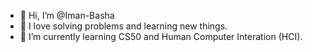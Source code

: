- 👋 Hi, I’m @Iman-Basha
- 👀 I love solving problems and learning new things.
- 🌱 I’m currently learning CS50 and Human Computer Interation (HCI).

<!---
Iman-Basha/Iman-Basha is a ✨ special ✨ repository because its `README.md` (this file) appears on your GitHub profile.
You can click the Preview link to take a look at your changes.
--->
